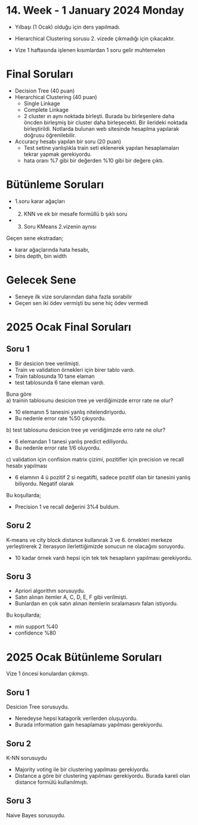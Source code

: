 # 14. Week - 1 January 2024 Monday

* Yılbaşı (1 Ocak) olduğu için ders yapılmadı.

* Hierarchical Clustering sorusu 2. vizede çıkmadığı için çıkacaktır.
* Vize 1 haftasında işlenen kısımlardan 1 soru gelir muhtemelen

# Final Soruları
* Decision Tree (40 puan)
* Hierarchical Clustering (40 puan)
  * Single Linkage
  * Complete Linkage
  * 2 cluster ın aynı noktada birleşti. Burada bu birleşenlere daha öncden birleşmiş bir cluster daha birleşecekti. Bir ilerideki noktada birleştirildi. Notlarda bulunan web sitesinde hesaplma yapılarak doğrusu öğrenilebilir.
* Accuracy hesabı yapılan bir soru (20 puan)
  * Test setine yanlışlıkla train seti eklenerek yapılan hesaplamaları tekrar yapmak gerekiyordu.
  * hata oranı %7 gibi bir değerden %10 gibi bir değere çıktı.

# Bütünleme Soruları
* 1.soru karar ağaçları
* 2. KNN ve ek bir mesafe formüllü b şıklı soru
* 3. Soru KMeans 2.vizenin aynısı

Geçen sene ekstradan;
- karar ağaçlarında hata hesabı,
- bins depth, bin width

# Gelecek Sene
* Seneye ilk vize sorularından daha fazla sorabilir
* Geçen sen iki ödev vermişti bu sene hiç ödev vermedi

# 2025 Ocak Final Soruları

## Soru 1
* Bir desicion tree verilmişti. 
* Train ve validation örnekleri için birer tablo vardı.
* Train tablosunda 10 tane elaman 
* test tablosunda 6 tane eleman vardı.

Buna göre  
a) trainin tablosunu desicion tree ye verdiğimizde error rate ne olur? 
* 10 elemanın 5 tanesini yanlış nitelendiriyordu. 
* Bu nedenle error rate %50 çıkıyordu.

b) test tablosunu desicion tree ye veridiğimzde erro rate ne olur?
* 6 elemandan 1 tanesi yanlış predict ediliyordu.
* Bu nedenle error rate 1/6 oluyordu.

c) validation için confision matrix çizimi, pozitifler için precision ve recall hesabı yapılması

* 6 elamnın 4 ü pozitif 2 si negatifti, sadece pozitif olan bir tanesini yanlış biliyordu. Negatif olarak

Bu koşullarda;
* Precision 1 ve recall değerini 3%4 buldum.


## Soru 2
K-means ve city block distance kullanırak 3 ve 6. örnekleri merkeze yerleştirerek 2 iterasyon ilerlettiğimizde sonucun ne olacağını soruyordu.
* 10 kadar örnek vardı hepsi için tek tek hesapların yapılması gerekiyordu.

## Soru 3
* Apriori algorithm sorusuydu.
* Satın alınan itemler A, C, D, E, F gibi verilmişti. 
* Bunlardan en çok satın alınan itemlerin sıralamasını falan istiyordu.

Bu koşullarda;
* min support %40
* confidence %80

# 2025 Ocak Bütünleme Soruları
Vize 1 öncesi konulardan çıkmıştı.

## Soru 1
Desicion Tree sorusuydu.
* Neredeyse hepsi katagorik verilerden oluşuyordu.
* Burada information gain hesaplaması yapılması gerekiyordu.

## Soru 2
K-NN sorusuydu
* Majority voting ile bir clustering yapılması gerekiyordu.
* Distance a göre bir clustering yapılması gerekiyordu. Burada kareli olan distance formülü kullanılmıştı.

## Soru 3
Naive Bayes sorusuydu.
